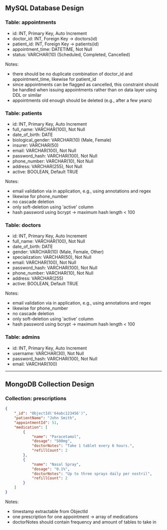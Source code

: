 ## MySQL Database Design

### Table: appointments
- id: INT, Primary Key, Auto Increment
- doctor_id: INT, Foreign Key → doctors(id)
- patient_id: INT, Foreign Key → patients(id)
- appointment_time: DATETIME, Not Null
- status: VARCHAR(10) (Scheduled, Completed, Cancelled)

Notes:
- there should be no duplicate combination of doctor_id and appointment_time, likewise for patient_id
- since appointments can be flagged as cancelled, this constraint should be handled when issuing appointments rather than on data layer using DDL or similar
- appointments old enough should be deleted (e.g., after a few years)

### Table: patients
- id: INT, Primary Key, Auto Increment
- full_name: VARCHAR(100), Not Null
- date_of_birth: DATE
- biological_gender: VARCHAR(10) (Male, Female)
- insurer: VARCHAR(50)
- email: VARCHAR(100), Not Null
- password_hash: VARCHAR(100), Not Null
- phone_number: VARCHAR(10), Not Null
- address: VARCHAR(255), Not Null
- active: BOOLEAN, Default TRUE

Notes:
- email validation via in application, e.g., using annotations and regex
- likewise for phone_number
- no cascade deletion
- only soft-deletion using 'active' column
- hash password using bcrypt → maximum hash length < 100

### Table: doctors
- id: INT, Primary Key, Auto Increment
- full_name: VARCHAR(100), Not Null
- date_of_birth: DATE
- gender: VARCHAR(10) (Male, Female, Other)
- specialization: VARCHAR(50), Not Null
- email: VARCHAR(100), Not Null
- password_hash: VARCHAR(100), Not Null
- phone_number: VARCHAR(10), Not Null
- address: VARCHAR(255)
- active: BOOLEAN, Default TRUE

Notes:
- email validation via in application, e.g., using annotations and regex
- likewise for phone_number
- no cascade deletion
- only soft-deletion using 'active' column
- hash password using bcrypt → maximum hash length < 100

### Table: admins
- id: INT, Primary Key, Auto Increment
- username: VARCHAR(30), Not Null
- password_hash: VARCHAR(100), Not Null
- email: VARCHAR(100)
---

## MongoDB Collection Design

### Collection: prescriptions

```json
{
    "_id": "ObjectId('64abc123456')",
    "patientName": "John Smith",
    "appointmentId": 51,
    "medication": [
        {
            "name": "Paracetamol",
            "dosage": "500mg",
            "doctorNotes": "Take 1 tablet every 6 hours.",
            "refillCount": 2
        }, 
        {
            "name": "Nasal Spray",
            "dosage": "0.1%",
            "doctorNotes": "Up to three sprays daily per nostril",
            "refillCount": 2
        }
    ]
}
```

Notes:
- timestamp extractable from ObjectId
- one prescription for one appointment → array of medications
- doctorNotes should contain frequency and amount of tables to take in
